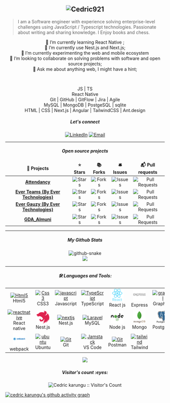<h2 align="center"><img src="https://readme-typing-svg.herokuapp.com?font=Poppins&color=3594F4&size=32&width=500&height=76&lines=Hi+%F0%9F%91%8B%2C+I'm+Cedric+Karungu" alt="Cedric921" /></h2>

> I am a Software engineer with experience solving enterprise-level challenges using JavaScript / Typescript technologies. Passionate about writing and sharing knowledge. I Enjoy books and chess.

<p align="center">
 🔭 I’m currently learning React Native ; <br />
 🔭 I’m currently use Nest.js and Next.js; <br />
 🌱 I’m currently experimenting the web and mobile ecosystem <br />
 👯 I’m looking to collaborate on solving problems with software and open source projects; <br />
 💬 Ask me about anything web, I might have a hint; <br />
</p>

<br/>

<p align="center">
  JS | TS <br />
  React Native <br />
  Git | GitHub | GitFlow | Jira | Agile  <br />
  MySQL | MongoDB | PostgeSQL | sqlite <br />
  HTML | CSS | Next.js | Angular | TailwindCSS | Ant.design <br />
</p>

<h5 align="center"> Let's connect </h5>

<p align="center">
<a href="https://linkedin.com/in/cedric-karungu/"><img alt="LinkedIn" src="https://img.shields.io/badge/LinkedIn-cedrickarungu-blue?style=flat-square&logo=linkedin"></a>
<a href="mailto:ckarungu921@gmail.com"><img alt="Email" src="https://img.shields.io/badge/Email-ckarungu921@gmail.com-blue?style=flat-square&logo=Microsoft%20outlook"></a>
</p>

<hr />

<h5 align="center">Open source projects</h5>
<table align="center">
  <thead align="center">
    <tr border: none;>
      <td><b>🎁 Projects</b></td>
      <td><b>⭐ Stars</b></td>
      <td><b>📚 Forks</b></td>
      <td><b>🛎 Issues</b></td>
      <td><b>📬 Pull requests</b></td>
    </tr>
  </thead>
  <tbody align="center">
     <tr>
      <td><a href="https://github.com/Cedric921/attendancy-gda"><b>Attendancy</b></a></td>
      <td><img alt="Stars" src="https://img.shields.io/github/stars/kaliacad/atracker?style=flat-square&labelColor=343b41"/></td>
      <td><img alt="Forks" src="https://img.shields.io/github/forks/kaliacad/atracker?style=flat-square&labelColor=343b41"/></td>
      <td><img alt="Issues" src="https://img.shields.io/github/issues/kaliacad/atracker?style=flat-square&labelColor=343b41"/></td>
      <td><img alt="Pull Requests" src="https://img.shields.io/github/issues-pr/kaliacad/atracker?style=flat-square&labelColor=343b41"/></td>
    </tr>
   <tr>
      <td><a href="https://github.com/ever-co/ever-teams"><b>Ever Teams (By Ever Technologies)</b></a></td>
      <td><img alt="Stars" src="https://img.shields.io/github/stars/ever-co/ever-teams?style=flat-square&labelColor=343b41"/></td>
      <td><img alt="Forks" src="https://img.shields.io/github/forks/ever-co/ever-teams?style=flat-square&labelColor=343b41"/></td>
      <td><img alt="Issues" src="https://img.shields.io/github/issues/ever-co/ever-teams?style=flat-square&labelColor=343b41"/></td>
      <td><img alt="Pull Requests" src="https://img.shields.io/github/issues-pr/ever-co/ever-teams?style=flat-square&labelColor=343b41"/></td>
    </tr>
   <tr>
      <td><a href="https://github.com/ever-co/ever-teams"><b>Ever Gauzy (By Ever Technologies)</b></a></td>
      <td><img alt="Stars" src="https://img.shields.io/github/stars/ever-co/ever-gauzy?style=flat-square&labelColor=343b41"/></td>
      <td><img alt="Forks" src="https://img.shields.io/github/forks/ever-co/ever-gauzy?style=flat-square&labelColor=343b41"/></td>
      <td><img alt="Issues" src="https://img.shields.io/github/issues/ever-co/ever-gauzy?style=flat-square&labelColor=343b41"/></td>
      <td><img alt="Pull Requests" src="https://img.shields.io/github/issues-pr/ever-co/ever-gauzy?style=flat-square&labelColor=343b41"/></td>
    </tr>
   <tr>
      <td><a href="https://github.com/Cedric921/student-projects-frontend"><b>GDA_Almuni</b></a></td>
      <td><img alt="Stars" src="https://img.shields.io/github/stars/Cedric921/student-projects-frontend?style=flat-square&labelColor=343b41"/></td>
      <td><img alt="Forks" src="https://img.shields.io/github/forks/Cedric921/student-projects-frontend?style=flat-square&labelColor=343b41"/></td>
      <td><img alt="Issues" src="https://img.shields.io/github/issues/Cedric921/student-projects-frontend?style=flat-square&labelColor=343b41"/></td>
      <td><img alt="Pull Requests" src="https://img.shields.io/github/issues-pr/Cedric921/student-projects-frontend?style=flat-square&labelColor=343b41"/></td>
    </tr>
  </tbody>
  
</table>

<hr />
<h5 align="center">My Github Stats </h5>

<div align="center">
<!--   <picture> -->
    <img align="center" alt="github-snake" src="https://raw.githubusercontent.com/Cedric921/Cedric921/output/github-contribution-grid-snake-dark.svg" />
<!--   </picture> -->
</div>

<div align="center">
  <img height="180em"  src="https://github-readme-streak-stats.herokuapp.com/?user=Cedric921&theme=gotham&hide_border=true" />
  <!-- <img height="180em" src="https://github-readme-stats.vercel.app/api?username=Sineastra&show_icons=true&theme=gotham&include_all_commits=true&count_private=true&show_icons=true"/>  -->
</div>

<hr />
<h5 align="center">🛠 Languages and Tools:</h5>

<table align="center">
  <tr>
      <td align="center" width="96">
      <a href="#html5">
        <img src="https://seeklogo.com/images/H/html5-without-wordmark-color-logo-14D252D878-seeklogo.com.png" width="48" height="48" alt="Html5" />
      </a>
      <br>Html5
    </td>
    <td align="center" width="96">
      <a href="#css3">
        <img src="https://upload.wikimedia.org/wikipedia/commons/thumb/6/62/CSS3_logo.svg/48px-CSS3_logo.svg.png" width="48" height="48" alt="Css3" />
      </a>
      <br>CSS3
    </td>
     <td align="center" width="96">
      <a href="#js">
        <img src="https://upload.wikimedia.org/wikipedia/commons/thumb/9/99/Unofficial_JavaScript_logo_2.svg/1024px-Unofficial_JavaScript_logo_2.svg.png" width="48" height="48" alt="javascript" />
      </a>
      <br>Javascript
    </td>
    <td align="center" width="96">
      <a href="#ts">
        <img src="https://upload.wikimedia.org/wikipedia/commons/thumb/4/4c/Typescript_logo_2020.svg/1200px-Typescript_logo_2020.svg.png" width="48" height="48" alt="TypeScript" />
      </a>
      <br>TypeScript
    </td>
    <td align="center"  width="96">
      <a href="https://reactjs.org/" target="_blank"> <img src="https://raw.githubusercontent.com/devicons/devicon/master/icons/react/react-original-wordmark.svg" alt="react" width="40" height="40"/> </a> 
      <br>React js
    </td>
    <td align="center" width="96">
      <a href="https://expressjs.com" target="_blank"> <img src="https://raw.githubusercontent.com/devicons/devicon/master/icons/express/express-original-wordmark.svg" alt="express" width="40" height="40"/> </a>
      <br>Express
    </td>
    <td align="center"  width="96">
      <a href="https://graphql.org" target="_blank" rel="noreferrer">
       <img src="https://www.vectorlogo.zone/logos/graphql/graphql-icon.svg" alt="graphql" width="40" height="40"/> 
      </a> 
      <br>Graph QL
    </td>
  </tr>

  <tr>
   <td align="center" width="96">
       <a href="https://reactnative.dev/" target="_blank"> <img src="https://reactnative.dev/img/header_logo.svg" alt="reactnative" width="40" height="40"/> </a> 
      <br>React native
    </td>
    <td align="center" width="96">
      <a href="https://nestjs.com/" target="_blank" rel="noreferrer">
       <img src="https://raw.githubusercontent.com/devicons/devicon/master/icons/nestjs/nestjs-plain.svg" alt="nestjs" width="40" height="40"/>
      </a> 
      <br>Nest.js
    </td>
   <td align="center" width="96">
      <a href="https://nextjs.org/" target="_blank" rel="noreferrer"> 
      <img src="https://cdn.worldvectorlogo.com/logos/nextjs-2.svg" alt="nextjs" width="40" height="40"/>
      </a> 
      <br>Nest.js
    </td>
      <td align="center" width="96">
      <a href="#laravel">
        <img src="https://www.logo.wine/a/logo/MySQL/MySQL-Logo.wine.svg" width="48" height="48" alt="Laravel" />
      </a>
      <br>MySQL
    </td>
      <td align="center"  width="96">
     <a href="https://nodejs.org" target="_blank"> <img src="https://raw.githubusercontent.com/devicons/devicon/master/icons/nodejs/nodejs-original-wordmark.svg" alt="nodejs" width="40" height="40"/> </a>
      <br>Node js
    </td>
    <td align="center" width="96">
  <a href="https://www.mongodb.com/" target="_blank"> <img src="https://raw.githubusercontent.com/devicons/devicon/master/icons/mongodb/mongodb-original-wordmark.svg" alt="mongodb" width="40" height="40"/> </a>
      <br>Mongo
    </td>
      <td align="center" width="96">
      <a href="https://www.postgresql.org" target="_blank"> <img src="https://raw.githubusercontent.com/devicons/devicon/master/icons/postgresql/postgresql-original-wordmark.svg" alt="postgresql" width="40" height="40"/> </a> 
      <br>Postgress
    </td>
  
  </tr>
   <tr>
   <td align="center" width="96">
      <a href="https://webpack.js.org" target="_blank"> <img src="https://raw.githubusercontent.com/devicons/devicon/d00d0969292a6569d45b06d3f350f463a0107b0d/icons/webpack/webpack-original-wordmark.svg" alt="webpack" width="40" height="40"/> </a> 
      <br>webpack
    </td>
      <td align="center" width="96">
      <a href="#ubuntu" >
        <img src="https://seeklogo.com/images/U/ubuntu-logo-8FDEC6A07B-seeklogo.com.png" width="48" height="48" alt="ubuntu" />
      </a>
      <br>Ubuntu
    </td>
      <td align="center" width="96">
      <a href="#git" >
        <img src="https://upload.wikimedia.org/wikipedia/commons/thumb/3/3f/Git_icon.svg/1200px-Git_icon.svg.png" width="48" height="48" alt="Git" />
      </a>
      <br>Git
    </td>
      <td align="center"  width="96">
      <a href="#vscode">
        <img src="https://upload.wikimedia.org/wikipedia/commons/9/9a/Visual_Studio_Code_1.35_icon.svg" width="48" height="48" alt="Jamstack" />
      </a>
      <br>VS Code
    </td>
      <td align="center" width="96">
      <a href="#postman" >
        <img src="https://www.vectorlogo.zone/logos/getpostman/getpostman-icon.svg" width="48" height="48" alt="Git" />
      </a>
      <br>Postman
    </td>
      <td align="center" width="96">
  <a href="https://tailwindcss.com/" target="_blank"> <img src="https://www.vectorlogo.zone/logos/tailwindcss/tailwindcss-icon.svg" alt="tailwind" width="40" height="40"/> </a> 
      <br>Tailwind
    </td>
  </tr>
  </tr>
  </tr>

</table>
<p align="center">
  <img src="https://capsule-render.vercel.app/api?type=waving&color=gradient&height=60&section=footer"/>
</p>

<h5 align="center">Visitor's count :eyes:</h5>

<p align="center"><img src="https://profile-counter.glitch.me/{cedric921}/count.svg" alt="Cedric karungu :: Visitor's Count" /></p>

[![cedric karungu's github activity graph](https://activity-graph.herokuapp.com/graph?username=cedric921&bg_color=0D1117&color=5BCDEC&line=5BCDEC&point=FFFFFF&area=true&hide_border=true)](https://github.com/cedric921/github-readme-activity-graph)
<br/>
<br/>
